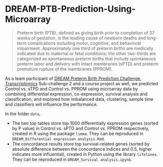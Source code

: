 # DREAM-PTB-Prediction-Using-Microarray

> Preterm birth (PTB), defined as giving birth prior to completion of 37 weeks of gestation, is the leading cause of newborn deaths and long-term complications including motor, cognitive, and behavioral impairment. Approximately one third of preterm births are medically indicated due to maternal or fetal conditions; the other two-thirds are categorized as spontaneous preterm births that include spontaneous preterm labor and delivery with intact membranes (sPTD) and preterm premature rupture of the membranes (PPROM).

As a team participant of [DREAM Preterm Birth Prediction Challenge, Transcriptomics](https://www.synapse.org/#!Synapse:syn18380862/wiki/590485) Sub-challenge 2 and a course project as well, we predicted Control vs. sTPD and Control vs. PPROM using microarray data by combining differential expression, co-expression, survival analysis and classification, and explored how imbalanced data, clustering, sample time and classifiers will influence the performance. 

In the folder `data`,
- The two top tables store top 1000 differentially expression genes (sorted by P value) in Control vs. sPTD and Control vs. PPROM respectively, created in R using the package `limma`. They can be reproduced in `DREAM_Differential expression analysis.Rmd`.
- The concordance results store top survival-related genes (sorted by absolute difference between the concordance indices and 0.5, higher indicates more influential), created in Python using the library `lifelines`. They can be reproduced in `DREAM_Survival analysis.ipynb`.

